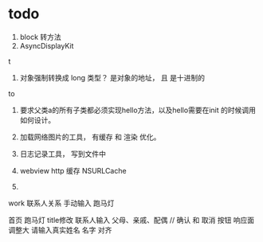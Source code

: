 # todo


1. block  转方法
2. AsyncDisplayKit




t
1.  对象强制转换成 long 类型？ 是对象的地址， 且 是十进制的


to
1. 要求父类a的所有子类都必须实现hello方法，以及hello需要在init 的时候调用 如何设计。
2. 加载网络图片的工具， 有缓存 和 渲染 优化。
3. 日志记录工具， 写到文件中


1. webview http 缓存 NSURLCache
2. 



work 
联系人关系 手动输入
跑马灯





首页 跑马灯 title修改
联系人输入 父母、亲戚、配偶 // 确认 和 取消 按钮 响应面 调整大
请输入真实姓名
名字 对齐

